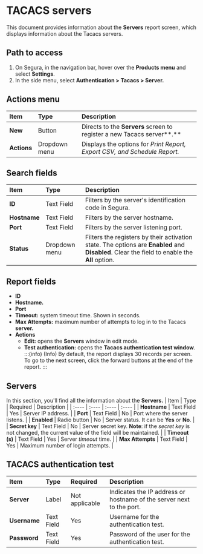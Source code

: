 # TACACS servers

This document provides information about the **Servers** report screen, which displays information about the Tacacs servers.

## Path to access
1. On Segura, in the navigation bar, hover over the **Products menu** and select **Settings**.  
2. In the side menu, select **Authentication \> Tacacs \> Server.**

## Actions menu
| Item | Type | Description |
| :---- | :---- | :---- |
| **New** | Button | Directs to the **Servers** screen to register a new Tacacs server**.** |
| **Actions** | Dropdown menu | Displays the options for *Print Report, Export CSV, and Schedule Report.* |

## Search fields
| Item | Type | Description |
| :---- | :---- | :---- |
| **ID** | Text Field | Filters by the server's identification code in Segura. |
| **Hostname** | Text Field | Filters by the server hostname. |
| **Port** | Text Field | Filters by the server listening port. |
| **Status** | Dropdown menu | Filters the registers by their activation state. The options are **Enabled** and **Disabled**. Clear the field to enable the **All** option. |

## Report fields
* **ID**  
* **Hostname.**  
* **Port**  
* **Timeout:** system timeout time. Shown in seconds.  
* **Max Attempts:** maximum number of attempts to log in to the Tacacs **server.**  
* **Actions**  
  * **Edit:** opens the **Servers** window in edit mode.  
  * **Test authentication:** opens the **Tacacs authentication test window**.
:::(info) (Info)
By default, the report displays 30 records per screen. To go to the next screen, click the forward buttons at the end of the report.
:::

## Servers
In this section, you'll find all the information about the **Servers.**
| Item | Type | Required | Description |
| :---- | :---- | :---- | :---- |
| **Hostname** | Text Field | Yes | Server IP address. |
| **Port** | Text Field | No | Port where the server listens. |
| **Enabled** | Radio button | No | Server status. It can be **Yes** or **No**. |
| **Secret key** | Text Field | No | Server secret key. **Note**: if the *secret key* is not changed, the current value of the field will be maintained. |
| **Timeout (s)** | Text Field | Yes | Server *timeout* time. |
| **Max Attempts** | Text Field | Yes | Maximum number of login attempts. |

## TACACS authentication test
| Item | Type | Required | Description |
| :---- | :---- | :---- | :---- |
| **Server** | Label | Not applicable | Indicates the IP address or hostname of the server next to the port. |
| **Username** | Text Field | Yes | Username for the authentication test. |
| **Password** | Text Field | Yes | Password of the user for  the authentication test. |

